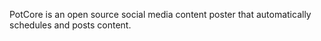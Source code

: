 PotCore is an open source social media content poster that automatically schedules and posts content.
